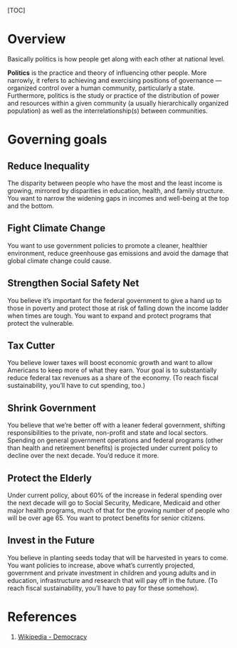 [TOC]

# Overview

Basically politics is how people get along with each other at national
level.

**Politics** is the practice and theory of influencing other people.
More narrowly, it refers to achieving and exercising positions of
governance — organized control over a human community, particularly a
state. Furthermore, politics is the study or practice of the
distribution of power and resources within a given community (a usually
hierarchically organized population) as well as the interrelationship(s)
between communities.

# Governing goals

## Reduce Inequality

The disparity between people who have the most and the least income is
growing, mirrored by disparities in education, health, and family
structure. You want to narrow the widening gaps in incomes and
well-being at the top and the bottom.

## Fight Climate Change

You want to use government policies to promote a cleaner, healthier
environment, reduce greenhouse gas emissions and avoid the damage that
global climate change could cause.

## Strengthen Social Safety Net

You believe it’s important for the federal government to give a hand up
to those in poverty and protect those at risk of falling down the income
ladder when times are tough. You want to expand and protect programs
that protect the vulnerable.

## Tax Cutter

You believe lower taxes will boost economic growth and want to allow
Americans to keep more of what they earn. Your goal is to substantially
reduce federal tax revenues as a share of the economy. (To reach fiscal
sustainability, you’ll have to cut spending, too.)

## Shrink Government

You believe that we’re better off with a leaner federal government,
shifting responsibilities to the private, non-profit and state and local
sectors. Spending on general government operations and federal programs
(other than health and retirement benefits) is projected under current
policy to decline over the next decade. You’d reduce it more.

## Protect the Elderly

Under current policy, about 60% of the increase in federal spending over
the next decade will go to Social Security, Medicare, Medicaid and other
major health programs, much of that for the growing number of people who
will be over age 65. You want to protect benefits for senior citizens.

## Invest in the Future

You believe in planting seeds today that will be harvested in years to
come. You want policies to increase, above what’s currently projected,
government and private investment in children and young adults and in
education, infrastructure and research that will pay off in the future.
(To reach fiscal sustainability, you’ll have to pay for these somehow).

# References
1. [Wikipedia - Democracy][1]

[1]: https://en.wikipedia.org/wiki/Democracy "Wikipedia - Democracy"
